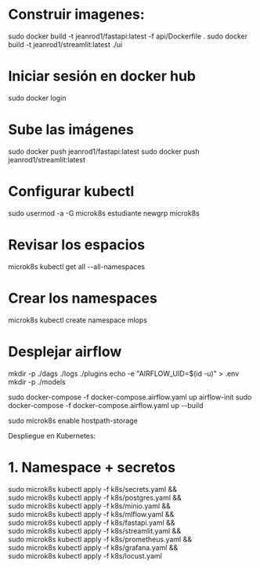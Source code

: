 # Construir imagenes: 
sudo docker build -t jeanrod1/fastapi:latest -f api/Dockerfile .
sudo docker build -t jeanrod1/streamlit:latest ./ui

# Iniciar sesión en docker hub
sudo docker login

# Sube las imágenes
sudo docker push jeanrod1/fastapi:latest
sudo docker push jeanrod1/streamlit:latest


# Configurar kubectl
sudo usermod -a -G microk8s estudiante
newgrp microk8s

# Revisar los espacios
microk8s kubectl get all --all-namespaces

# Crear los namespaces
microk8s kubectl create namespace mlops

# Desplejar airflow
mkdir -p ./dags ./logs ./plugins
echo -e "AIRFLOW_UID=$(id -u)" > .env
mkdir -p ./models

sudo docker-compose -f docker-compose.airflow.yaml up airflow-init 
sudo docker-compose -f docker-compose.airflow.yaml up --build


sudo microk8s enable hostpath-storage


Despliegue en Kubernetes:
# 1. Namespace + secretos
<!-- kubectl apply -f k8s/00-namespace.yaml -->
sudo microk8s kubectl apply -f k8s/secrets.yaml && \
sudo microk8s kubectl apply -f k8s/postgres.yaml && \
sudo microk8s kubectl apply -f k8s/minio.yaml && \
sudo microk8s kubectl apply -f k8s/mlflow.yaml && \
sudo microk8s kubectl apply -f k8s/fastapi.yaml && \
sudo microk8s kubectl apply -f k8s/streamlit.yaml && \
sudo microk8s kubectl apply -f k8s/prometheus.yaml && \
sudo microk8s kubectl apply -f k8s/grafana.yaml && \
sudo microk8s kubectl apply -f k8s/locust.yaml  

